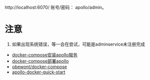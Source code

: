 

http://localhost:6070/
账号/密码：  apollo/admin。


# 注意
1. 如果出现系统错误，等一会在尝试，可能是adminservice未注册完成


- [docker-compose安装apollo服务](https://www.cnblogs.com/raorao1994/p/14537633.html)
- [docker-compose部署apollo](https://blog.csdn.net/miss1181248983/article/details/108759349)
- [obewont/docker-compose](https://github.com/Tobewont/docker-compose/tree/master/apollo)
- [apollo-docker-quick-start](https://github.com/apolloconfig/apollo/tree/master/scripts/docker-quick-start)